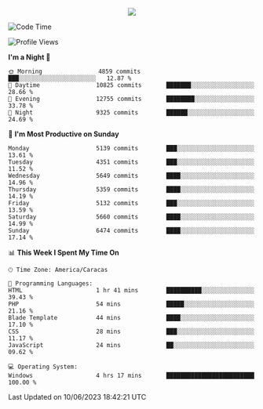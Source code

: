 <p align="center">
  <a href="http://www.github.com/thevacs">
    <img src="https://github-readme-streak-stats.herokuapp.com/?user=thevacs&stroke=ffffff&background=1c1917&ring=0891b2&fire=0891b2&currStreakNum=ffffff&currStreakLabel=0891b2&sideNums=ffffff&sideLabels=ffffff&dates=ffffff&hide_border=true" />
  </a>
</p>

<!--START_SECTION:waka-->
![Code Time](http://img.shields.io/badge/Code%20Time-1%2C412%20hrs%2031%20mins-blue)

![Profile Views](http://img.shields.io/badge/Profile%20Views-0-blue)

**I'm a Night 🦉** 

```text
🌞 Morning                4859 commits        ███░░░░░░░░░░░░░░░░░░░░░░   12.87 % 
🌆 Daytime                10825 commits       ███████░░░░░░░░░░░░░░░░░░   28.66 % 
🌃 Evening                12755 commits       ████████░░░░░░░░░░░░░░░░░   33.78 % 
🌙 Night                  9325 commits        ██████░░░░░░░░░░░░░░░░░░░   24.69 % 
```
📅 **I'm Most Productive on Sunday** 

```text
Monday                   5139 commits        ███░░░░░░░░░░░░░░░░░░░░░░   13.61 % 
Tuesday                  4351 commits        ███░░░░░░░░░░░░░░░░░░░░░░   11.52 % 
Wednesday                5649 commits        ████░░░░░░░░░░░░░░░░░░░░░   14.96 % 
Thursday                 5359 commits        ████░░░░░░░░░░░░░░░░░░░░░   14.19 % 
Friday                   5132 commits        ███░░░░░░░░░░░░░░░░░░░░░░   13.59 % 
Saturday                 5660 commits        ████░░░░░░░░░░░░░░░░░░░░░   14.99 % 
Sunday                   6474 commits        ████░░░░░░░░░░░░░░░░░░░░░   17.14 % 
```


📊 **This Week I Spent My Time On** 

```text
🕑︎ Time Zone: America/Caracas

💬 Programming Languages: 
HTML                     1 hr 41 mins        ██████████░░░░░░░░░░░░░░░   39.43 % 
PHP                      54 mins             █████░░░░░░░░░░░░░░░░░░░░   21.16 % 
Blade Template           44 mins             ████░░░░░░░░░░░░░░░░░░░░░   17.10 % 
CSS                      28 mins             ███░░░░░░░░░░░░░░░░░░░░░░   11.17 % 
JavaScript               24 mins             ██░░░░░░░░░░░░░░░░░░░░░░░   09.62 % 

💻 Operating System: 
Windows                  4 hrs 17 mins       █████████████████████████   100.00 % 
```


 Last Updated on 10/06/2023 18:42:21 UTC
<!--END_SECTION:waka-->
